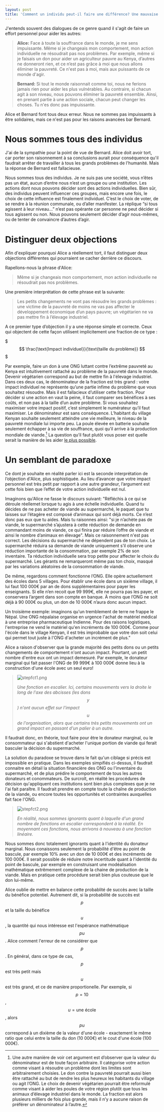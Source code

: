 ```yaml
---
layout: post
title: 'Comment un individu peut-il faire une différence? Une mauvaise réponse, et deux bonnes.'
---
```


<script type="text/javascript" async
  src="https://cdnjs.cloudflare.com/ajax/libs/mathjax/latest/MathJax.js?config=TeX-MML-AM_CHTML">
</script>

J'entends souvent des dialogues de ce genre quand il s'agit de faire un effort personnel pour aider les autres:
> **Alice:** Face à toute la souffrance dans le monde, je me sens impuissante. Même si je changeais mon comportement, mon action individuelle ne résoudrait pas nos problèmes. Par exemple, même si je faisais un don pour aider un agriculteur pauvre au Kenya, d’autres ne donneront rien, et ce n’est pas grâce à moi que nous allons éliminer la pauvreté. Ce n'est pas à moi, mais aux puissants de ce monde d'agir.
>
> **Bernard:** Si tout le monde raisonnait comme toi, nous ne ferions jamais rien pour aider les plus vulnérables. Au contraire, si chacun agit à son niveau, nous pouvons éliminer la pauvreté ensemble. Ainsi, en prenant partie à une action sociale, chacun peut changer les choses. Tu n'es donc pas impuissante.

Alice et Bernard font tous deux erreur. Nous ne sommes pas impuissants à être solidaires, mais ce n'est pas pour les raisons avancées bar Bernard.

# Nous sommes tous des individus
J'ai de la sympathie pour la point de vue de Bernard. Alice doit avoir tort, car porter son raisonnement à sa conclusions aurait pour conséquence qu'il faudrait arrêter de travailler à tous les grands problèmes de l'humanité. Mais la réponse de Bernard est fallacieuse.

Nous sommes tous des individus. Je ne suis pas une société, vous n’êtes pas un état, aucun d’entre nous n’est un groupe ou une institution. Les actions dont nous pouvons décider sont des actions individuelles. Bien sûr, des individus peuvent influencer ces groupes, mais encore une fois, le choix de cette influence est finalement individuel. C’est le choix de voter, de se rendre à la réunion communale, ou d’aller manifester. La réplique “si tous agissent à leur niveau…” n’est pas opérante car personne ne peut décider si tous agissent ou non. Nous pouvons seulement décider d’agir nous-mêmes, ou de tenter de convaincre d’autres d’agir.

# Distinguer deux objections
Afin d'expliquer pourquoi Alice a réellement tort, il faut distinguer deux objections différentes qui pourraient se cacher derrière ce discours. 

Rapellons-nous la phrase d'Alice:
> Même si je changeais mon comportement, mon action individuelle ne résoudrait pas nos problèmes.

Une première interprétation de cette phrase est la suivante: 
> Les petits changements ne vont pas résoudre les grands problèmes : une victime de la pauvreté de moins ne vas pas affecter le développement économique d’un pays pauvre; un végétarien ne va pas mettre fin à l’élevage industriel.

A ce premier type d’objection il y a une réponse simple et correcte. Ceux qui objectent de cette façon utilisent implicitement une fraction de ce type :

$$$
\frac{\text{Impact individuel}}{\text{taille du problème}}
$$$

Par exemple, faire un don à une ONG luttant contre l’extrême pauvreté au Kenya est intuitivement rattaché au problème de la pauvreté dans le monde. Devenir végétarien correspond au but de mettre fin à l'élevage industriel. Dans ces deux cas, le dénominateur de la fraction est très grand : votre impact individuel ne représente qu’une partie infime du problème que vous souhaitez résoudre. Mais il est fallacieux d’utiliser cette fraction. Pour décider si une action en vaut la peine, il faut comparer ses bénéfices à ses coûts, et non pas à la taille d’un autre problème. Si vous souhaitez maximiser votre impact positif, c’est simplement le numérateur qu’il faut maximiser. Le dénominateur est sans conséquence. L’habitant du village Kenyan souhaite seulement atteindre une vie meilleure, le niveau de la pauvreté mondiale lui importe peu. La poule élevée en batterie souhaite seulement échapper à sa vie de souffrance, quoi qu’il arrive à la production mondiale de viande.[^frac] La question qu’il faut plutôt vous poser est quelle serait la manière de les aider [le plus possible](/quest-ce-que-laltruisme-efficace/). 
[^frac]: Une autre manière de voir cet argument est d’observer que la valeur du dénominateur est de toute façon arbitraire. Il catégorise votre action comme visant à résoudre un problème dont les limites sont arbitrairement choisies. Le don contre la pauvreté pourrait aussi bien être rattaché au but de rendre les plus heureux les habitants du village ou agit l’ONG. Le choix de devenir végétarien pourrait être reformulé comme visant à aider les poules de votre région plutôt que tous les animaux d’élevage industriel dans le monde. La fraction est alors plusieurs milliers de fois plus grande, mais il n’y a aucune raison de préférer un dénominateur à l’autre.

# Un semblant de paradoxe
Ce dont je souhaite en réalité parler ici est la seconde interprétation de l’objection d'Alice, plus sophistiquée. Au lieu d’avancer que votre impact personnel est très petit par rapport à une autre grandeur, l’argument est cette fois bien que l’effet de votre action individuelle est nul.

Imaginons qu'Alice ne fasse le discours suivant: 
"Réfléchis à ce qui se déroule réellemet lorsque tu agis à une échelle individuelle. Quand tu décides de ne pas acheter de viande au supermarché, le paquet que tu laisses sur l’étagère est composé d’animaux qui sont déjà morts. Ce n’est donc pas eux que tu aides. Mais tu raisonnes ainsi: "si je n’achète pas de viande, le supermarché s’ajustera à cette réduction de demande en commandant moins de viande, ce qui finira par réduire l’offre de viande et ainsi le nombre d’animaux en élevage". Mais ce raisonnement n'est pas correct. Les décisions du supermarché ne dépendent pas de ton choix. Le supermarché réduira sa demande de viande uniquement s’il observe une réduction importante de la consommation, par exemple 2% de son inventaire. Ta réduction individuelle sera trop petite pour affecter le choix du supermarché. Les gérants ne remarqueront même pas ton choix, masqué par les variations aléatoires de la consommation de viande.

De même, regardons comment fonctionne l’ONG. Elle opère actuellement des écoles dans 5 villages. Pour établir une école dans un sixième village, il lui faut 100 000€ par an de dons supplémentaires pour payer les enseignants. Si elle n’en recoit que 99 999€, elle ne pourra pas les payer, et conservera l’argent dans son compte en banque. À moins que l’ONG ne soit déjà à 90 000€ ou plus, un don de 10 000€ n’aura donc aucun impact.

Un troisième exemple: imaginons qu'un tremblement de terre ne frappe le Népal. Une ONG népalaise organise en urgence l'achat de matériel médical à une entreprise pharmaceutique Indienne. Pour des raisons logistiques, l'entreprise ne vend le matériel qu'en incréments de 100 000€. Comme pour l'école dans le village Kenyan, il est très improbable que votre don soit celui qui permet tout juste à l'ONG d'acheter un incrément de plus."

[^k]: Pour être plus réaliste, il faudrait ajouter plusieurs périodes au modlèle: prendre en compte le fait que l’ONG décidera alors d’établir l’école un an plus tard. Mais le scénario serait le même en substance. Un an après votre don de 10 000€, il est tout aussi peu probable que l'ONG dispose de fonds exactement entre 90 000€ et 100 000€. Et de même pour la troisième année.   

Alice a raison d'observer que la grande majorité des petits dons ou un petits changements de comportement n'ont aucun impact. Pourtant, un petit nombre d'entre eux ont un impact demesuré. Par exemple, le donateur marginal qui fait passer l'ONG de 99 999€ à 100 000€ donne lieu à la construction d'une école avec un seul euro!

> ![stepfct1.png](stepfct1.png)
> 
> _Une fonction en escalier. Ici, certains mouvements vers la droite le long de l'axe des abcisses (les dons $$y$$) n'ont aucun effet sur l'impact $$u$$ de l'organisation, alors que certains très petits mouvements ont un grand impact en passant d'un palier à un autre._

Il faudrait donc, en théorie, tout faire pour être le donateur marginal, ou le consommateur qui s'abstient d'acheter l'unique portion de viande qui ferait basculer la décision du supermarché. 

La solution du paradoxe se trouve dans le fait qu'un ciblage si précis est impossible en pratique. Dans les exemples simpifiés ci-dessus, il faudrait connaitre en détail la situation financière des ONG ou l'inventaire du supermarché, et de plus prédire le comportement de tous les autres donateurs et conommateurs. De surcroît, en réalité les procédures de décision qu'appliquent ces institutions sont bien plus complexes que je ne l'ai fait paraître. Il faudrait prendre en compte toute la chaîne de production de la viande, ou encore toutes les opportunités et contraintes auxquelles fait face l'ONG.

> ![stepfct2.png](stepfct2.png)
> 
> _En réalité, nous sommes ignorants quant à laquelle d'un grand nombre de fonctions en escalier correspondent à la réalité. En moyennant ces fonctions, nous arrivons à nouveau à une fonction linéaire._

Nous sommes donc totalement ignorants quant à l'identité du donateur marginal. Nous conaissons seulement la probabilité d'être au point de bascule, par exemple 10% avec un don de 10 000€ et des incréments de 100 000€. Il serait possible de réduire notre incertitude quant à l'identité du point de bascule, par exemple en construisant une modéalisation mathématique extrêmement complexe de la chaine de production de la viande. Mais en pratique cette procédure serait bien plus couteuse que le don lui-même.

Alice oublie de mettre en balance cette probablité de succès avec la taille du bénéfice potentiel. Autrement dit, si la probabilité de succès est $$p$$ et la taille du bénéfice $$u$$, la quantité qui nous intéresse est l'espérance mathématique $$pu$$. Alice comment l'erreur de ne considérer que $$p$$. En général, dans ce type de cas, $$p$$ est très petit mais $$u$$ est très grand, et ce de manière proportionelle.  Par exemple, si $$p=10%$$, $$u=\text{une école}$$, alors $$pu$$ correspond à un dixième de la valeur d'une école - exactement le même ratio que celui entre la taille du don (10 000€) et le cout d'une école (100 000€). 